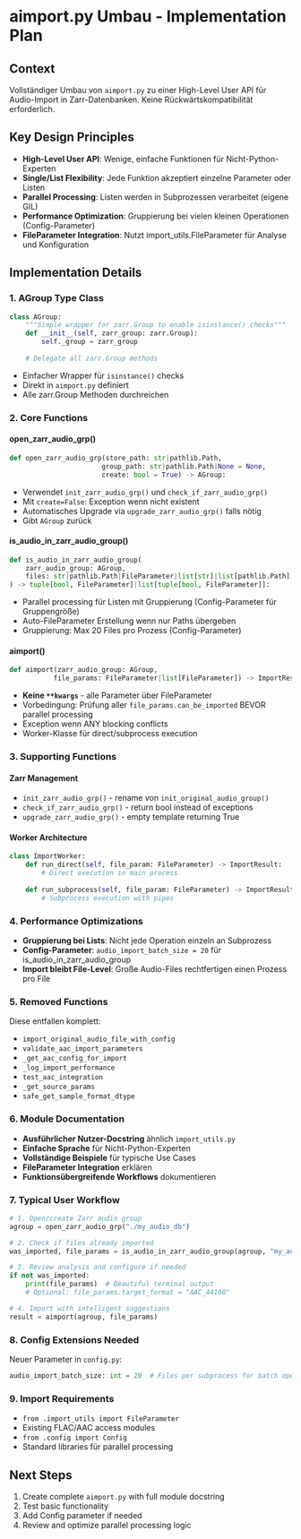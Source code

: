 # aimport.py Umbau - Implementation Plan

## Context
Vollständiger Umbau von `aimport.py` zu einer High-Level User API für Audio-Import in Zarr-Datenbanken. Keine Rückwärtskompatibilität erforderlich.

## Key Design Principles
- **High-Level User API**: Wenige, einfache Funktionen für Nicht-Python-Experten
- **Single/List Flexibility**: Jede Funktion akzeptiert einzelne Parameter oder Listen
- **Parallel Processing**: Listen werden in Subprozessen verarbeitet (eigene GIL)
- **Performance Optimization**: Gruppierung bei vielen kleinen Operationen (Config-Parameter)
- **FileParameter Integration**: Nutzt import_utils.FileParameter für Analyse und Konfiguration

## Implementation Details

### 1. AGroup Type Class
```python
class AGroup:
    """Simple wrapper for zarr.Group to enable isinstance() checks"""
    def __init__(self, zarr_group: zarr.Group):
        self._group = zarr_group
    
    # Delegate all zarr.Group methods
```
- Einfacher Wrapper für `isinstance()` checks
- Direkt in `aimport.py` definiert
- Alle zarr.Group Methoden durchreichen

### 2. Core Functions

#### open_zarr_audio_grp()
```python
def open_zarr_audio_grp(store_path: str|pathlib.Path, 
                       group_path: str|pathlib.Path|None = None, 
                       create: bool = True) -> AGroup:
```
- Verwendet `init_zarr_audio_grp()` und `check_if_zarr_audio_grp()`
- Mit `create=False`: Exception wenn nicht existent
- Automatisches Upgrade via `upgrade_zarr_audio_grp()` falls nötig
- Gibt `AGroup` zurück

#### is_audio_in_zarr_audio_group()
```python
def is_audio_in_zarr_audio_group(
    zarr_audio_group: AGroup,
    files: str|pathlib.Path|FileParameter|list[str]|list[pathlib.Path]|list[FileParameter]
) -> tuple[bool, FileParameter]|list[tuple[bool, FileParameter]]:
```
- Parallel processing für Listen mit Gruppierung (Config-Parameter für Gruppengröße)
- Auto-FileParameter Erstellung wenn nur Paths übergeben
- Gruppierung: Max 20 Files pro Prozess (Config-Parameter)

#### aimport()
```python
def aimport(zarr_audio_group: AGroup, 
           file_params: FileParameter|list[FileParameter]) -> ImportResult|list[ImportResult]:
```
- **Keine `**kwargs`** - alle Parameter über FileParameter
- Vorbedingung: Prüfung aller `file_params.can_be_imported` BEVOR parallel processing
- Exception wenn ANY blocking conflicts
- Worker-Klasse für direct/subprocess execution

### 3. Supporting Functions

#### Zarr Management
- `init_zarr_audio_grp()` - rename von `init_original_audio_group()`
- `check_if_zarr_audio_grp()` - return bool instead of exceptions
- `upgrade_zarr_audio_grp()` - empty template returning True

#### Worker Architecture
```python
class ImportWorker:
    def run_direct(self, file_param: FileParameter) -> ImportResult:
        # Direct execution in main process
    
    def run_subprocess(self, file_param: FileParameter) -> ImportResult:
        # Subprocess execution with pipes
```

### 4. Performance Optimizations
- **Gruppierung bei Lists**: Nicht jede Operation einzeln an Subprozess
- **Config-Parameter**: `audio_import_batch_size = 20` für is_audio_in_zarr_audio_group
- **Import bleibt File-Level**: Große Audio-Files rechtfertigen einen Prozess pro File

### 5. Removed Functions
Diese entfallen komplett:
- `import_original_audio_file_with_config`
- `validate_aac_import_parameters`
- `_get_aac_config_for_import`
- `_log_import_performance`
- `test_aac_integration`
- `_get_source_params`
- `safe_get_sample_format_dtype`

### 6. Module Documentation
- **Ausführlicher Nutzer-Docstring** ähnlich `import_utils.py`
- **Einfache Sprache** für Nicht-Python-Experten
- **Vollständige Beispiele** für typische Use Cases
- **FileParameter Integration** erklären
- **Funktionsübergreifende Workflows** dokumentieren

### 7. Typical User Workflow
```python
# 1. Open/create Zarr audio group
agroup = open_zarr_audio_grp("./my_audio_db")

# 2. Check if files already imported
was_imported, file_params = is_audio_in_zarr_audio_group(agroup, "my_audio.wav")

# 3. Review analysis and configure if needed
if not was_imported:
    print(file_params)  # Beautiful terminal output
    # Optional: file_params.target_format = "AAC_44100"

# 4. Import with intelligent suggestions
result = aimport(agroup, file_params)
```

### 8. Config Extensions Needed
Neuer Parameter in `config.py`:
```python
audio_import_batch_size: int = 20  # Files per subprocess for batch operations
```

### 9. Import Requirements
- `from .import_utils import FileParameter`
- Existing FLAC/AAC access modules
- `from .config import Config`
- Standard libraries für parallel processing

## Next Steps
1. Create complete `aimport.py` with full module docstring
2. Test basic functionality
3. Add Config parameter if needed
4. Review and optimize parallel processing logic